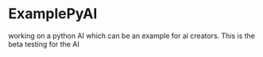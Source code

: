 # ExamplePyAI
working on a python AI which can be an example for ai creators.
This is the beta testing for the AI
